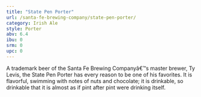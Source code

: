 ```yaml
---
title: "State Pen Porter"
url: /santa-fe-brewing-company/state-pen-porter/
category: Irish Ale
style: Porter
abv: 6.4
ibu: 0
srm: 0
upc: 0
---
```

A trademark beer of the Santa Fe Brewing Companyâ€™s master brewer, Ty Levis, the State Pen Porter has every reason to be one of his favorites. It is flavorful, swimming with notes of nuts and chocolate; it is drinkable, so drinkable that it is almost as if pint after pint were drinking itself.
